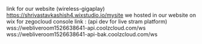 link for our website  (wireless-gigaplay)
https://shrivastavkashish4.wixstudio.io/mysite
we hosted in our website on wix 
for zegocloud console link :
(api dev for live stram platform)
wss://webliveroom1526638641-api.coolzcloud.com/ws
wss://webliveroom1526638641-api-bak.coolzcloud.com/ws

